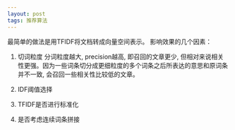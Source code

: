 ```yaml
---
layout: post
tags: 推荐算法
---
```


最简单的做法是用TFIDF将文档转成向量空间表示。
影响效果的几个因素：

1. 切词粒度
分词粒度越大, precision越高, 即召回的文章更少, 但相对来说相关性更强。因为一些词条切分成更细粒度的多个词条之后所表达的意思和原词条并不一致, 会召回一些相关性比较低的文章。

2. IDF阈值选择
3. TFIDF是否进行标准化
4. 是否考虑连续词条拼接
